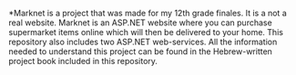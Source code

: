 *Marknet is a project that was made for my 12th grade finales. It is a not a real website.
Marknet is an ASP.NET website where you can purchase supermarket items online which will then be delivered to your home.
This repository also includes two ASP.NET web-services.
All the information needed to understand this project can be found in the Hebrew-written project book included in this repository.
